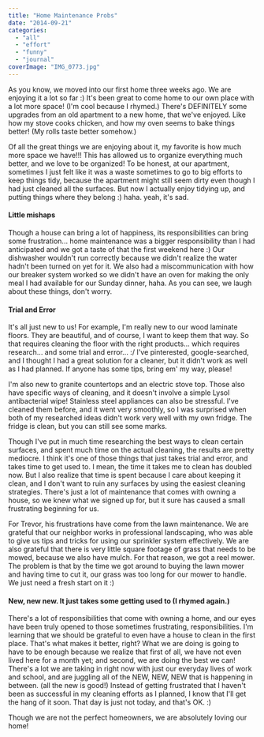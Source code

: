 ```yaml
---
title: "Home Maintenance Probs"
date: "2014-09-21"
categories: 
  - "all"
  - "effort"
  - "funny"
  - "journal"
coverImage: "IMG_0773.jpg"
---
```


As you know, we moved into our first home three weeks ago. We are enjoying it a lot so far :) It's been great to come home to our own place with a lot more space! (I'm cool because I rhymed.) There's DEFINITELY some upgrades from an old apartment to a new home, that we've enjoyed. Like how my stove cooks chicken, and how my oven seems to bake things better! (My rolls taste better somehow.)

Of all the great things we are enjoying about it, my favorite is how much more space we have!!! This has allowed us to organize everything much better, and we love to be organized! To be honest, at our apartment, sometimes I just felt like it was a waste sometimes to go to big efforts to keep things tidy, because the apartment might still seem dirty even though I had just cleaned all the surfaces. But now I actually enjoy tidying up, and putting things where they belong :) haha. yeah, it's sad.

#### Little mishaps

Though a house can bring a lot of happiness, its responsibilities can bring some frustration... home maintenance was a bigger responsibility than I had anticipated and we got a taste of that the first weekend here :) Our dishwasher wouldn't run correctly because we didn't realize the water hadn't been turned on yet for it. We also had a miscommunication with how our breaker system worked so we didn't have an oven for making the only meal I had available for our Sunday dinner, haha. As you can see, we laugh about these things, don't worry.

#### Trial and Error

It's all just new to us! For example, I'm really new to our wood laminate floors. They are beautiful, and of course, I want to keep them that way. So that requires cleaning the floor with the right products... which requires research... and some trial and error... :/ I've pinterested, google-searched, and I thought I had a great solution for a cleaner, but it didn't work as well as I had planned. If anyone has some tips, bring em' my way, please!

I'm also new to granite countertops and an electric stove top. Those also have specific ways of cleaning, and it doesn't involve a simple Lysol antibacterial wipe! Stainless steel appliances can also be stressful. I've cleaned them before, and it went very smoothly, so I was surprised when both of my researched ideas didn't work very well with my own fridge. The fridge is clean, but you can still see some marks.

Though I've put in much time researching the best ways to clean certain surfaces, and spent much time on the actual cleaning, the results are pretty mediocre. I think it's one of those things that just takes trial and error, and takes time to get used to. I mean, the time it takes me to clean has doubled now. But I also realize that time is spent because I care about keeping it clean, and I don't want to ruin any surfaces by using the easiest cleaning strategies. There's just a lot of maintenance that comes with owning a house, so we knew what we signed up for, but it sure has caused a small frustrating beginning for us.

For Trevor, his frustrations have come from the lawn maintenance. We are grateful that our neighbor works in professional landscaping, who was able to give us tips and tricks for using our sprinkler system effectively. We are also grateful that there is very little square footage of grass that needs to be mowed, because we also have mulch. For that reason, we got a reel mower. The problem is that by the time we got around to buying the lawn mower and having time to cut it, our grass was too long for our mower to handle. We just need a fresh start on it :)

#### New, new new. It just takes some getting used to (I rhymed again.)

There's a lot of responsibilities that come with owning a home, and our eyes have been truly opened to those sometimes frustrating, responsibilities. I'm learning that we should be grateful to even have a house to clean in the first place. That's what makes it better, right? What we are doing is going to have to be enough because we realize that first of all, we have not even lived here for a month yet; and second, we are doing the best we can! There's a lot we are taking in right now with just our everyday lives of work and school, and are juggling all of the NEW, NEW, NEW that is happening in between. (all the new is good!) Instead of getting frustrated that I haven't been as successful in my cleaning efforts as I planned, I know that I'll get the hang of it soon. That day is just not today, and that's OK. :)

Though we are not the perfect homeowners, we are absolutely loving our home!
